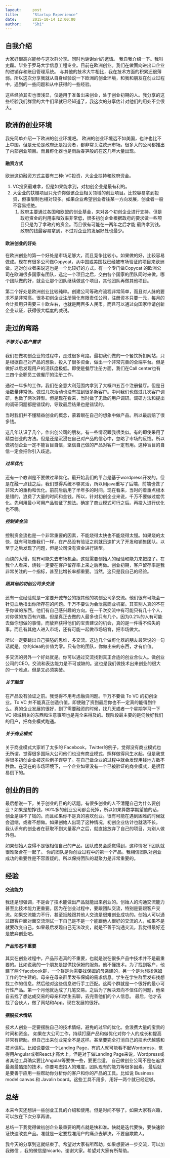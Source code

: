 ```yaml
---
layout:     post
title:      "Startup Experience"
date:       2015-10-14 12:00:00
author:     "Shi"
---
```


## 自我介绍

大家好很高兴能参与这次群分享。同时也谢谢siri的邀请。
我自我介绍一下。我叫史磊。毕业于罗马大学信息工程专业。目前在欧洲创业。我们在做面向进出口企业的进销存和账目管理系统。
与其他的技术大牛相比，我在技术方面的积累还很薄弱。所以这次分享我就从自身经验说一下欧洲的创业环境，和我和朋友在创业过程中，遇到的一些问题和从中获得的一些经验。

这些经验其实也很浅显，仅适用于准备出来创业，处于创业初期的人。我分享的这些经验我们群里的大牛们早就已经知道了，我这次的分享估计对他们的用处不会很大。

## 欧洲的创业环境

我先简单介绍一下欧洲的创业环境吧。
欧洲的创业环境远不如美国，也许也比不上中国。但是无论是政府还是投资者，都非常关注欧洲市场。很多大的公司都推出了内部创业项目。而且孵化器也是雨后春笋般的在这几年大量出现。

#### 融资方式

欧洲这边融资方式主要有三种: VC投资，大企业扶持和政府资金。

1. VC投资最难拿，但是如果能拿到，对初创企业是最有利的。
2. 大企业的扶植项目只允许你做该企业相关领域的创业项目。比较容易拿到投资，但事限制也相对较多。如果企业希望创业者往某一方向发展，创业者一般不容易拒绝。
   1. 政府主要通过各国和欧盟的创业基金，来对各个初创企业进行支持。但是政府资金的利用率和效率非常低，很多初创企业根据政府的要求做一些项目只是为了拿政府的资金。而且很有可能在一两年之后才能	最终拿到钱。政府的钱最容易拿到，不过对企业的发展好处也最少。

#### 欧洲创业的好处

在欧洲创业的第一个好处是市场足够大，而且竞争比较小。如果做的好，比较容易做成。现在有很多公司做Copycat，从中国或美国找已经被市场验证的项目来欧洲做。这对创业者来说这也是一个比较好的方式。有一个专门做Copycat 的欧洲公司在欧洲很多国家有团队，选定一个项目之后，交由各个国家的团队同时来做。哪个团队做的好，就会让那个团队继续做这个项目，其他团队再做其他项目。

第二个好处是欧洲创业比较纯粹。创建公司等政府流程非常简单，而且对人脉的要求不是非常高。很多初创企业注册简化有限责任公司，注册资本只要一元，每月的会计费用只需要三十欧左右，也就是两百多人民币。而且可以通过向国家申请创新企业认证，获得很大幅度的减税。

## 走过的弯路

##### 不够关心客户需求

我们在做初创企业的过程中，走过很多弯路。最初我们做的一个餐饮折扣网站，只是根据自己对产品的想象，投入了很多资金，做出一个非常完善的全端平台。但是做好以后发现用户的活跃度极低。即使是餐厅注册方面，我们在Call center也有三四个全职员工做餐厅的注册工作。

通过一年多的工作，我们在全意大利范围内拿到了大概四五百个注册餐厅。但是日活数量非常低。做过几次活动也没有拉到很多新客户。中间我们也做过几次客户调研，也做了两次转型。但是现在看来，当时做了无效的用户调研。调研方法和提出的调研问题都是错误的，导致最后结果也是错误的。

当时我们并不懂精益创业的概念，蒙着眼在自己的想象中做产品。所以最后赔了很多钱。

这几年认识了几个，作出创公司的朋友。有一些情况跟我很类似。有的即使采用了精益创业的方法。但是还是沉浸在自己对产品的信心中，忽略了市场的反馈。所以做初创企业一定不能盲目自信，坚信自己做的产品对客户一定有用。这种盲目的自信一定会把你引入歧途。

##### 过早优化

还有一个教训是不要做过早优化。最开始我们的平台是基于wordpress开发的。但是在融一点钱之后，我们觉得系统不够灵活，所以用java重写了后端，前端也做了非常大的重构和优化。前前后后用了半年多的时间。现在看来，当时的着重点根本是错的，浪费了大量的时间和金钱。所以，针对初创企业来说，千万不要做过度优化。先利用最小可用产品验证了想法。确定了商业模式可行之后。再投入进行优化也不晚。

##### 控制资金流

控制资金流也是一个非常重要的因素，不能烧得太快也不能烧得太慢。如果烧的太快，就有可能像我们一样，在产品没有验证之前就迅速扩大了开发和销售团队。以至于之后发现了问题，但是公司没有资金进行转型。

而烧的太慢，就有可能失去市场机会。这就需要创始人的经验和能力来把控了。在我个人看来，烧钱一定要在客户留存率上来之后再做。创业初期，客户留存率是我非常关注的一个指标，甚至比增长率都重要。当然，这只是我自己的经验。

##### 跟其他的初创公司多交流

还有一点经验就是一定要开诚布公的跟其他的初创公司多交流。他们很有可能会一针见血地指出你所存在的问题。千万不要认为会泄露商业机密。其实别人真的不在乎你做的东西。他们有自己感兴趣的方向。在一千次交流中有可能只有几十个人，对你做的东西有兴趣。但是真正去做的人最多也只有几个。因为0.2%的人有可能去做你想做的事情，而放弃获得他们的宝贵建议的机会，真的是一件得不偿失的事。而且有其他人进入市场，还有可能一起做市场培育，把市场做大。

所以一定要跳出自己狭隘的思维，多交流。这边几个做孵化器的朋友最常说的一句话就是。你的Idea的价值为零。只有你的团队，你做出来的东西，才有价值。

多交流的另外一个好处就是。你可以通过交流找到真正合适的创业合伙人。做创业公司的CEO。交流和表达能力是不可或缺的。这也是我们做技术出来创业的很大的一个难点。但是又必须突破。

##### 关于融资

在产品没有验证之前。我觉得不用考虑融资问题。千万不要做 To VC 的初创企业。To VC 并不能真正创造价值。即使融了资到最后你也不一定真的能得到什么。真的企业发展的很好，到了需要融资的时候，找几天或者一个星期学习一下 VC 领域相关的东西和注意事项也是完全来得及的。现阶段最主要的是伺候好我们的用户，把商业模式跑通。

##### 关于商业模式

关于商业模式大家听了太多的 Facebook，Twitter的例子，觉得没有商业模式也无所谓。觉得很多国际大公司他们也没有商业模式，照样做得风生水起。但是我觉得很多初创企业被这些例子误导了。在自己做企业的过程中就会发现用钱地方数不胜数。在现在的市场环境下，一个企业如果没有一个已被验证的商业模式，是很容易倒下的。

## 创业的目的

最后想说一下，关于创业的目的的话题。有很多创业的人不清楚自己为什么要创业？如果是想挣钱，90%多的创业公司都会死掉，所以如果算数学期望值的话，创业是赚不了钱的。而且如果你不是真的喜欢创业。很有可能在遇到困难的时候就会退缩，或者不想做。如果创始人出现了这种情况，初创企业估计也就活不长。
我认识有的创业者在获取不到大量客户之后，就直接放弃了自己的项目，为别人做外包。

如果创始人变得不是很相信自己的产品，团队成员会感觉得到，这种情况下团队就很难聚合在一起了。
你的团队是你创业过程中的第一个产品。我相信团队对创业成功的重要性是不容置疑的。所以保持团队的凝聚力是非常重要的。

## 经验

#### 交流能力

我还是想强调，不是会了技术能做出产品就能出来创业的。创始人的沟通交流能力甚至比技术能力更重要。因为在创业过程中，要跟团队交流，特别是要跟客户交流。如果交流能力不行，甚至抵触跟其他人交流是很难创业成功的。创始人可以通过跟客户面对面交流测试一下自己是不是一个能跟他人很好的交流的人，如果不是就要改变自己。如果最后发现自己无法改变，就是不善于沟通交流。我觉得最好还是放弃创业吧。

#### 产品形态不重要

其实在创业过程中，产品形态真的不重要，也就是说在很多产品中技术并不是最重要的。比如说我的一个朋友是提供找保姆的服务。他不懂技术。为了找到客户，他建了两个facebook群，一个群是为需要找保姆的母亲建的，另一个是为想找保姆工作的学生建的。母亲在母亲群里发布保姆的需求信息。学生在学生群里发布找想找工作的信息。然后他对这些信息进行手工匹配。这两个群就是一个很好的最小可行性产品。第一个月他就达成了几笔交易。之后为了解决双向不信任的问题，他亲自去找了想达成交易的母亲和学生去聊，去完善他们的个人信息。
最后，他才去找了合伙人，做了网站和App。现在发展的很好。

#### 摆脱技术情结

技术人创业一定要摆脱自己的技术情结，避免的过早的优化。会浪费大量的宝贵的时间和资金。
如果在大公司工作，持续打磨产品和做优化对你个人的成长和提高非常有帮助。但自己出来创业完全不是这样。甚至要完全打消自己的技术优越感和技术偏见。比如说要做一个Landing Page，有的人就可能看不起Wordpress，觉得用Angular或者React才高大上。但是对于做Landing Page来说，Wordpress或者其他工具确实要比Angular等要快一些，要更合适。
自己做创业公司不是在追求最潮最酷炫的技术，你要考虑招人的难度，团队现有的能力等很多因素。
最后就是要善于应用一些帮助你分析你的客户和你的产品的工具。比如说 Business model canvas 和 Javalin board。这些工具不用多，用好一两个就已经足够。

## 总结

本来今天还想讲一些创业工具的介绍和使用。但是时间不够了。如果大家有兴趣，可以放在下次分享再讲。

总结一下我觉得做初创企业最重要的两点就是快和准。快就是迭代要快，要快速验证快速改变产品。准就是一定要找准用户的痛点去解决，不要自欺欺人。

我今天的分享到这就结束了。希望对大家有所帮助。如果想要进一步交流，可以加我微信 ，我的微信是hicarlo。谢谢大家。希望对大家有所帮助。